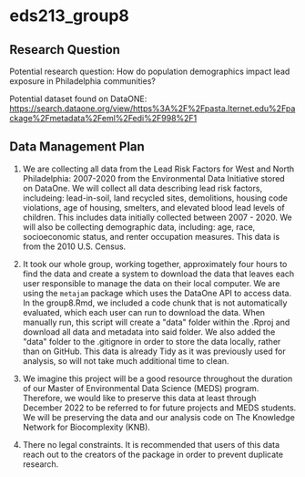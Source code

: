 # eds213_group8

## Research Question
Potential research question: How do population demographics impact lead exposure in Philadelphia communities?

Potential dataset found on DataONE: https://search.dataone.org/view/https%3A%2F%2Fpasta.lternet.edu%2Fpackage%2Fmetadata%2Feml%2Fedi%2F998%2F1


## Data Management Plan
1. We are collecting all data from the Lead Risk Factors for West and North Philadelphia: 2007-2020 from the Environmental Data Initiative stored on DataOne. We will collect all data describing lead risk factors, includeing: lead-in-soil, land recycled sites, demolitions, housing code violations, age of housing, smelters, and elevated blood lead levels of children. This includes data initially collected between 2007 - 2020. We will also be collecting demographic data, including: age, race, socioeconomic status, and renter occupation measures. This data is from the 2010 U.S. Census. 

2. It took our whole group, working together, approximately four hours to find the data and create a system to download the data that leaves each user responsible to manage the data on their local computer. We are using the `metajam` package which uses the DataOne API to access data. In the group8.Rmd, we included a code chunk that is not automatically evaluated, which each user can run to download the data. When manually run, this script will create a "data" folder within the .Rproj and download all data and metadata into said folder. We also added the "data" folder to the .gitignore in order to store the data locally, rather than on GitHub. This data is already Tidy as it was previously used for analysis, so will not take much additional time to clean.

3. We imagine this project will be a good resource throughout the duration of our Master of Environmental Data Science (MEDS) program. Therefore, we would like to preserve this data at least through December 2022 to be referred to for future projects and MEDS students. We will be preserving the data and our analysis code on The Knowledge Network for Biocomplexity (KNB).

4. There no legal constraints. It is recommended that users of this data reach out to the creators of the package in order to prevent duplicate research.
